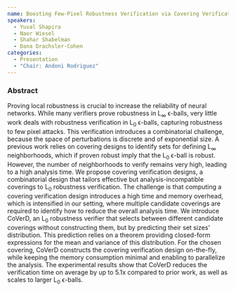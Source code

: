 ```yaml
---
name: Boosting Few-Pixel Robustness Verification via Covering Verification Designs
speakers:
  - Yuval Shapira
  - Naor Wiesel
  - Shahar Shabelman
  - Dana Drachsler-Cohen
categories:
  - Presentation
  - "Chair: Andoni Rodriguez"
---
```


### Abstract

Proving local robustness is crucial to increase the reliability of neural networks. While many verifiers prove robustness in L<sub>∞</sub> ϵ-balls, very little work deals with robustness verification in L<sub>0</sub> ϵ-balls, capturing robustness to few pixel attacks. This verification introduces a combinatorial challenge, because the space of perturbations is discrete and of exponential size. A previous work relies on covering designs to identify sets for defining L<sub>∞</sub> neighborhoods, which if proven robust imply that the L<sub>0</sub> ϵ-ball is robust. However, the number of neighborhoods to verify remains very high, leading to a high analysis time. We propose covering verification designs, a combinatorial design that tailors effective but analysis-incompatible coverings to L<sub>0</sub> robustness verification. The challenge is that computing a covering verification design introduces a high time and memory overhead, which is intensified in our setting, where multiple candidate coverings are required to identify how to reduce the overall analysis time. We introduce CoVerD, an L<sub>0</sub> robustness verifier that selects between different candidate coverings without constructing them, but by predicting their set sizes' distribution. This prediction relies on a theorem providing closed-form expressions for the mean and variance of this distribution. For the chosen covering, CoVerD constructs the covering verification design on-the-fly, while keeping the memory consumption minimal and enabling to parallelize the analysis. The experimental results show that CoVerD reduces the verification time on average by up to 5.1x compared to prior work, as well as scales to larger L<sub>0</sub> ϵ-balls.
